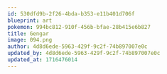```yaml
---
id: 530dfd9b-2f26-4bda-b353-e11b401d706f
blueprint: art
pokemon: 994bc812-910f-456b-bfae-28b415e6b827
title: Gengar
image: 094.png
author: 4d8d6ede-5963-429f-9c2f-74b897007e0c
updated_by: 4d8d6ede-5963-429f-9c2f-74b897007e0c
updated_at: 1716476014
---
```

